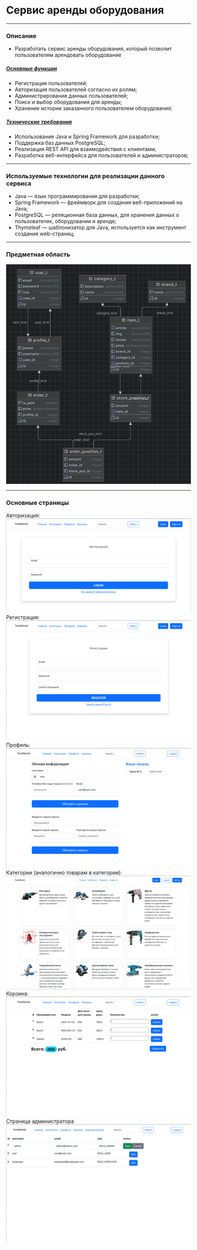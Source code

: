 # Сервис аренды оборудования
***
### Описание
* Разработать сервис аренды оборудования, который позволит пользователям арендовать оборудование

##### <u>Основные функции</u>
* Регистрация пользователей;
* Авторизация пользователей согласно их ролям;
* Администрирование данных пользователей;
* Поиск и выбор оборудования для аренды;
* Хранение истории заказанного пользователем оборудования;

##### <u>Технические требования</u>

* Использование Java и Spring Framework для разработки;
* Поддержка баз данных PostgreSQL;
* Реализация REST API для взаимодействия с клиентами;
* Разработка веб-интерфейса для пользователей и администраторов;
***
### Используемые технологии для реализации данного сервиса
* Java — язык программирования для разработки;
* Spring Framework — фреймворк для создания веб-приложений на Java;
* PostgreSQL — реляционная база данных, для хранения данных о пользователях, оборудовании и аренде;
* Thymeleaf — шаблонизатор для Java, используется как инструмент создания web-страниц;
***
### Предметная область
![img.png](readmeIMG/img.png)
***
### Основные страницы
Авторизация:
![login.png](readmeIMG/login.png)
Регистрация:
![registration.png](readmeIMG/registration.png)
Профиль:
![profile.png](readmeIMG/profile.png)
Категории (аналогично товарам в категории):
![categories.png](readmeIMG/categories.png)
Корзина:
![order.png](readmeIMG/order.png)
Страница администратора
![admin.png](readmeIMG/admin.png)

